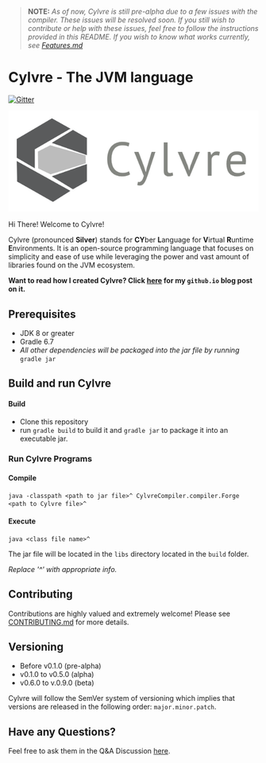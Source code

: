 > **NOTE:** *As of now, Cylvre is still pre-alpha due to a few issues with the compiler. These issues will be resolved soon. If you still wish to contribute or help with these issues, feel free to follow the instructions provided in this README. If you wish to know what works currently, see [Features.md](https://github.com/Cylvre-Language/Cylvre/blob/main/Features.md)*

# Cylvre - The JVM language

[![Gitter](https://badges.gitter.im/Cylvre/community.svg)](https://gitter.im/Cylvre/community?utm_source=badge&utm_medium=badge&utm_campaign=pr-badge)

<p align="center"><img src="https://github.com/Cylvre-Language/Cylvre/blob/main/Logo/Cylvre_logo_large.png" alt="logo" width="1000px" height="auto"></img></p>

Hi There! Welcome to Cylvre!

Cylvre (pronounced **Silver**) stands for **CY**ber **L**anguage for **V**irtual **R**untime **E**nvironments. It is an open-source programming language that focuses on simplicity and ease of use while leveraging the power and vast amount of libraries found on the JVM ecosystem.

**Want to read how I created Cylvre? Click [here](https://sivaxis.github.io/Posts/Creating%20Cylvre) for my `github.io` blog post on it.**  

## Prerequisites
- JDK 8 or greater
- Gradle 6.7 
- *All other dependencies will be packaged into the jar file by running* `gradle jar`

## Build and run Cylvre

#### Build
- Clone this repository
- run `gradle build` to build it and `gradle jar` to package it into an executable jar.

### Run Cylvre Programs
#### Compile
```shell 
java -classpath <path to jar file>^ CylvreCompiler.compiler.Forge <path to Cylvre file>^
```

#### Execute
```shell 
java <class file name>^
```

The jar file will be located in the `libs` directory located in the `build` folder.

_Replace '^' with appropriate info._

## Contributing
Contributions are highly valued and extremely welcome! Please see [CONTRIBUTING.md](https://github.com/Cylvre-Language/Cylvre/blob/main/CONTRIBUTING.md) for more details.

## Versioning
- Before v0.1.0 (pre-alpha)
- v0.1.0 to v0.5.0 (alpha)
- v0.6.0 to v.0.9.0 (beta)

Cylvre will follow the SemVer system of versioning which implies that versions are released in the following order: `major.minor.patch`.

## Have any Questions?
Feel free to ask them in the Q&A Discussion [here](https://github.com/Cylvre-Language/Cylvre/discussions/3).

